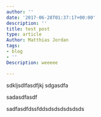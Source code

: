 ```yaml
---
author: ''
date: '2017-06-28T01:37:17+00:00'
description: ''
title: test post
type: article
Author: Matthias Jordan
tags:
- blog
- ''
Description: weeeee

---
```

<span>sdkljsdlfasdfjkj
sdgasdfa

sadasdfasdf

sadfasdfdssfddsdsdsdsdsdsds</span>

